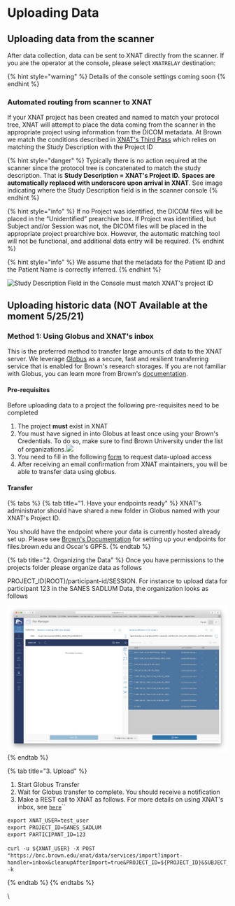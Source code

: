 # Uploading Data

## Uploading data from the scanner

After data collection, data can be sent to XNAT directly from the scanner. If you are the operator at the console, please select `XNATRELAY` destination:

{% hint style="warning" %}
Details of the console settings coming soon
{% endhint %}

### Automated routing from scanner to XNAT

If your XNAT project has been created and named to match your protocol tree, XNAT will attempt to place the data coming from the scanner in the appropriate project using information from the DICOM metadata. At Brown we match the conditions described in [XNAT's Third Pass](https://wiki.xnat.org/documentation/how-to-use-xnat/image-session-upload-methods-in-xnat/how-xnat-scans-dicom-to-map-to-project-subject-session) which relies on matching the Study Description with the Project ID

{% hint style="danger" %}
Typically there is no action required at the scanner since the protocol tree is concatenated to match the study description. That is **Study Description = XNAT's Project ID.** **Spaces are automatically replaced with underscore upon arrival in XNAT**. See image indicating where the Study Description field is in the scanner console
{% endhint %}

{% hint style="info" %}
If no Project was identified, the DICOM files will be placed in the “Unidentified” prearchive box. If Project was identified, but Subject and/or Session was not, the DICOM files will be placed in the appropriate project prearchive box. However, the automatic matching tool will not be functional, and additional data entry will be required.
{% endhint %}

{% hint style="info" %}
We assume that the metadata for the Patient ID and the Patient Name is correctly inferred.
{% endhint %}

![Study Description Field in the Console must match XNAT's project ID](../.gitbook/assets/IMG\_3251.jpeg)



## Uploading historic data (NOT Available at the moment 5/25/21)

### Method 1: Using Globus and XNAT's inbox

This is the preferred method to transfer large amounts of data to the XNAT server. We leverage [Globus](https://www.globus.org) as a secure, fast and resilient transferring service that is enabled for Brown's research storages. If you are not familiar with Globus, you can learn more from Brown's [documentation](https://docs.ccv.brown.edu/globus/).&#x20;

#### Pre-requisites

Before uploading data to a project the following pre-requisites need to be completed

1. The project **must** exist in XNAT
2. You must have signed in into Globus at least once using your Brown's Credentials. To do so, make sure to find Brown University under the list of organizations.![](https://gblobscdn.gitbook.com/assets%2F-LtBPWc3lCoK-ZiQIe15%2F-M54q3ji-pth\_NceEVA5%2F-M54vJLchHgpZLC2CMbL%2Fimage.png?alt=media\&token=e49aa5ef-7a68-418d-8955-6198a510a857)
3. You need to fill in the following [form](https://forms.gle/XhA9c7UssSzBB1NE7) to request data-upload access&#x20;
4. After receiving an email confirmation from XNAT maintainers, you will be able to transfer data using globus.



#### Transfer

{% tabs %}
{% tab title="1. Have your endpoints ready" %}
XNAT's administrator should have shared a new folder in Globus named with your XNAT's Project ID.

You should have the endpoint where your data is currently hosted already set up. Please see [Brown's Documentation](https://docs.brown.edu/globus) for setting up your endpoints for files.brown.edu and Oscar's GPFS.&#x20;
{% endtab %}

{% tab title="2. Organizing the Data" %}
Once you have permissions to the projects folder please organize data as follows

PROJECT\_ID(ROOT)/participant-id/SESSION. For instance to upload data for participant 123 in the SANES SADLUM Data, the organization looks as follows

![](<../.gitbook/assets/image (29).png>)
{% endtab %}

{% tab title="3. Upload" %}
1. Start Globus Transfer
2. Wait for Globus transfer to complete. You should receive a notification
3. Make a REST call to XNAT as follows. For more details on using XNAT's inbox, see [`here`](https://wiki.xnat.org/documentation/how-to-use-xnat/image-session-upload-methods-in-xnat/using-dicom-inbox-to-import-an-image-session)``

```
export XNAT_USER=test_user
export PROJECT_ID=SANES_SADLUM
export PARTICIPANT_ID=123

curl -u ${XNAT_USER} -X POST "https://bnc.brown.edu/xnat/data/services/import?import-handler=inbox&cleanupAfterImport=true&PROJECT_ID=${PROJECT_ID}&SUBJECT_ID=${PARTICIPANT_ID}&EXPT_LABEL=${PARTICIPANT_ID}&path=/data/xnat/inbox/${PROJECT_ID}/${PARTICIPANT_ID}" -k
```
{% endtab %}
{% endtabs %}



\




